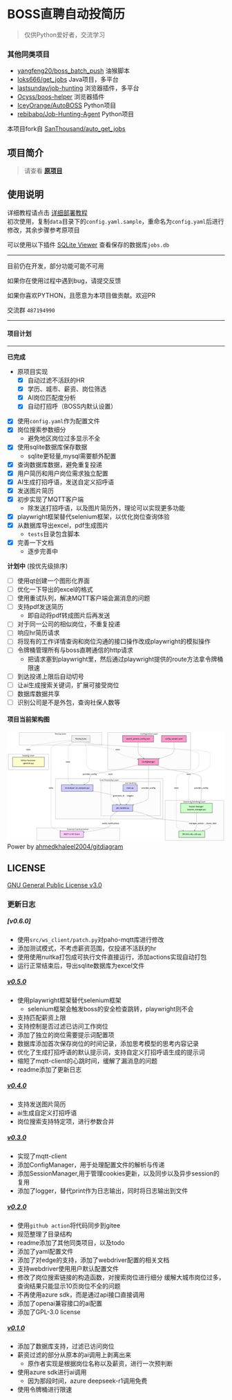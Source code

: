 # BOSS直聘自动投简历
> 仅供Python爱好者，交流学习

### 其他同类项目
- [yangfeng20/boss_batch_push](https://github.com/yangfeng20/boss_batch_push) 油猴脚本
- [loks666/get_jobs](https://github.com/loks666/get_jobs) Java项目，多平台
- [lastsunday/job-hunting](https://github.com/lastsunday/job-hunting) 浏览器插件，多平台
- [Ocyss/boos-helper](https://github.com/Ocyss/boos-helper) 浏览器插件
- [IceyOrange/AutoBOSS](https://github.com/IceyOrange/AutoBOSS)  Python项目 
- [rebibabo/Job-Hunting-Agent](https://github.com/rebibabo/Job-Hunting-Agent) Python项目

本项目fork自 [SanThousand/auto_get_jobs](https://github.com/SanThousand/auto_get_jobs)
## 项目简介
> 请查看 **[原项目](https://github.com/SanThousand/auto_get_jobs)**

## 使用说明
详细教程请点击 [详细部署教程](docs/部署指南.md)  
初次使用，复制`data`目录下的`config.yaml.sample`，重命名为`config.yaml`后进行修改，其余步骤参考原项目

可以使用以下插件 [SQLite Viewer](https://marketplace.visualstudio.com/items?itemName=qwtel.sqlite-viewer) 查看保存的数据库`jobs.db`

---
目前仍在开发，部分功能可能不可用

如果你在使用过程中遇到bug，请提交反馈

如果你喜欢PYTHON，且愿意为本项目做贡献。欢迎PR

交流群 `487194990`

---
#### 项目计划

---
**已完成**
- 原项目实现
  - [x] 自动过滤不活跃的HR
  - [x] 学历、城市、薪资、岗位筛选
  - [x] AI岗位匹配度分析
  - [x] 自动打招呼（BOSS内默认设置）
- [x] 使用`config.yaml`作为配置文件
- [x] 岗位搜索参数细分
  - 避免地区岗位过多显示不全
- [x] 使用sqlite数据库保存数据
  - sqlite更轻量,mysql需要额外配置
- [x] 查询数据库数据，避免重复投递
- [x] 用户简历和用户岗位需求独立配置
- [x] AI生成打招呼语，发送自定义招呼语
- [x] 发送图片简历
- [x] 初步实现了MQTT客户端
  - 除发送打招呼语，以及图片简历外，理论可以实现更多功能
- [x] playwright框架替代selenium框架，以优化岗位查询体验
- [x] 从数据库导出excel，pdf生成图片
  - `tests`目录包含脚本
- [x] 完善一下文档
  - 逐步完善中

**计划中** (按优先级排序)
- [ ] 使用qt创建一个图形化界面
- [ ] 优化一下导出的excel的格式
- [ ] 使用重试队列，解决MQTT客户端会漏消息的问题
- [ ] 支持pdf发送简历
  - 即自动将pdf转成图片后再发送
- [ ] 对于同一公司的相似岗位，不重复投递
- [ ] 响应hr简历请求
- [ ] 将现有的工作详情查询和岗位沟通的接口操作改成playwright的模拟操作
- [ ] 令牌桶管理所有与boss直聘通信的http请求
  - 把请求塞到playwright里，然后通过playwright提供的route方法拿令牌桶限速
- [ ] 到达投递上限后自动切号
- [ ] 让ai生成搜索关键词，扩展可接受岗位
- [ ] 数据库数据共享
- [ ] 识别公司是不是外包，查询社保人数等

#### 项目当前架构图
![项目架构图](diagram.png)
Power by [ahmedkhaleel2004/gitdiagram](https://github.com/ahmedkhaleel2004/gitdiagram)

## LICENSE
[GNU General Public License v3.0](./LICENSE)


### 更新日志

##### [v0.6.0]
- 使用`src/ws_client/patch.py`对paho-mqtt库进行修改
- 添加测试模式，不考虑薪资范围，仅投递不活跃的hr
- 使用使用nuitka打包成可执行文件直接运行，添加actions实现自动打包
- 运行正常结束后，导出sqlite数据库为excel文件

##### [v0.5.0](https://github.com/Ynkcc/auto_get_jobs/commit/e226aa759c755c8f4ca2d45b672c58c7ebcc8a2a)
- 使用playwright框架替代selenium框架
  - selenium框架会触发boss的安全检查跳转，playwright则不会
- 支持匹配薪资上限
- 支持控制是否过滤已访问工作岗位
- 添加了独立的岗位需要提示词配置项
- 数据库添加首次保存岗位的时间记录，添加思考模型的思考内容记录
- 优化了生成打招呼语的默认提示词，支持自定义打招呼语生成的提示词
- 缩短了mqtt-client的心跳时间，缓解了漏消息的问题
- readme添加了更新日志

##### [v0.4.0](https://github.com/Ynkcc/auto_get_jobs/commit/293d243987c08274a45d4fd9c901b3911f9a70c2)
- 支持发送图片简历
- ai生成自定义打招呼语
- 岗位搜索支持特定项，进行参数合并

##### [v0.3.0](https://github.com/Ynkcc/auto_get_jobs/commit/096d34148b5942bc47d2286e2f64f51497fb68a8)
- 实现了mqtt-client
- 添加ConfigManager，用于处理配置文件的解析与传递
- 添加SessionManager,用于管理cookies更新，以及同步以及异步session的复用
- 添加了logger，替代print作为日志输出，同时将日志输出到文件

##### [v0.2.0](https://github.com/Ynkcc/auto_get_jobs/commit/789c2c34cb310f46b1eb38fe1b15c6820eb83203)
- 使用`github action`将代码同步到gitee
- 规范整理了目录结构
- readme添加了其他同类项目，以及todo
- 添加了yaml配置文件
- 添加了对edge的支持，添加了webdriver配置的相关文档
- 支持webdriver使用用户默认配置文件
- 修改了岗位搜索链接的构造函数，对搜索岗位进行细分
  缓解大城市岗位过多，查询结果只能显示10页岗位不全的问题
- 不再使用azure sdk，而是通过api接口直接调用
- 添加了openai兼容接口的ai配置
- 添加了GPL-3.0 license

##### [v0.1.0](https://github.com/Ynkcc/auto_get_jobs/commit/37ee841b95af80d87eb41b1bf19d4ebb8e0095ec)
- 添加了数据库支持，过滤已访问岗位
- 薪资过滤的部分从原本的ai调用上剥离出来
  - 原作者实现是根据岗位名称以及薪资，进行一次预判断
- 使用azure sdk进行ai调用
  - 因为那段时间，azure deepseek-r1调用免费
- 使用令牌桶进行限速